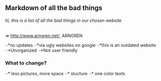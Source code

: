 ## Markdown of all the bad things ##

###### hi, this is a list of all the bad things in our chosen website ######

=> http://www.arngren.net/, ARNGREN


  ⋅⋅*no updates 
  ⋅⋅*via ugly websites on google 
  ⋅⋅*this is an outdated website 
  ⋅⋅*Unorganized 
  ⋅⋅*Not user friendly 


### What to change? ###

  ⋅⋅* less pictures, more space
  ⋅⋅* stucture
  ⋅⋅* one color texts
  
 









